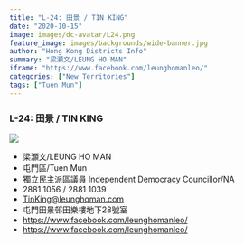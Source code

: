 ```yaml
---
title: "L-24: 田景 / TIN KING"
date: "2020-10-15"
image: images/dc-avatar/L24.png
feature_image: images/backgrounds/wide-banner.jpg
author: "Hong Kong Districts Info"
summary: "梁灝文/LEUNG HO MAN"
iframe: "https://www.facebook.com/leunghomanleo/"
categories: ["New Territories"]
tags: ["Tuen Mun"]
---
```


### L-24: 田景 / TIN KING  
![](/images/dc-avatar/L24.png)  

 - 梁灝文/LEUNG HO MAN  
 - 屯門區/Tuen Mun  
 - 獨立民主派區議員 Independent Democracy Councillor/NA  
 - 2881 1056 / 2881 1039  
 - TinKing@leunghoman.com  
 - 屯門田景邨田樂樓地下28號室  
 - https://www.facebook.com/leunghomanleo/  
 - https://www.facebook.com/leunghomanleo/
